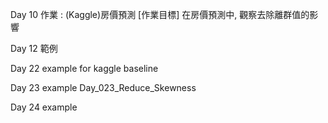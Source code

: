 Day 10 作業 : (Kaggle)房價預測 [作業目標] 在房價預測中, 觀察去除離群值的影響

Day 12 範例

Day 22 example for kaggle baseline

Day 23 example Day_023_Reduce_Skewness

Day 24 example
